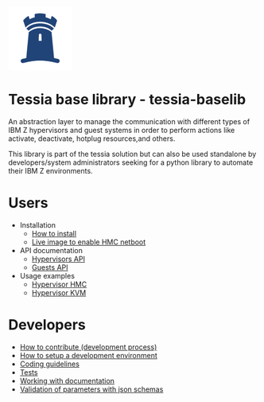 <!--
Copyright 2016, 2017 IBM Corp.

Licensed under the Apache License, Version 2.0 (the "License");
you may not use this file except in compliance with the License.
You may obtain a copy of the License at

   http://www.apache.org/licenses/LICENSE-2.0

Unless required by applicable law or agreed to in writing, software
distributed under the License is distributed on an "AS IS" BASIS,
WITHOUT WARRANTIES OR CONDITIONS OF ANY KIND, either express or implied.
See the License for the specific language governing permissions and
limitations under the License.
-->
![Logo](img/logo_128.png)

# Tessia base library - tessia-baselib

An abstraction layer to manage the communication with different types of IBM Z hypervisors and guest systems in order to perform actions like activate, deactivate,
hotplug resources,and others.

This library is part of the tessia solution but can also be used standalone by developers/system administrators seeking for a python library to automate their IBM Z environments.

# Users

- Installation
    - [How to install](users/install.md)
    - [Live image to enable HMC netboot](users/live_image.md)
- API documentation
    - [Hypervisors API](users/api_hypervisors.md)
    - [Guests API](users/api_guests.md)
- Usage examples
    - [Hypervisor HMC](users/hypervisor_hmc.md)
    - [Hypervisor KVM](users/hypervisor_kvm.md)

# Developers

- [How to contribute (development process)](developers/contributing.md)
- [How to setup a development environment](developers/dev_env.md)
- [Coding guidelines](developers/coding_guidelines.md)
- [Tests](developers/tests.md)
- [Working with documentation](developers/documentation.md)
- [Validation of parameters with json schemas](developers/params_validation.md)
